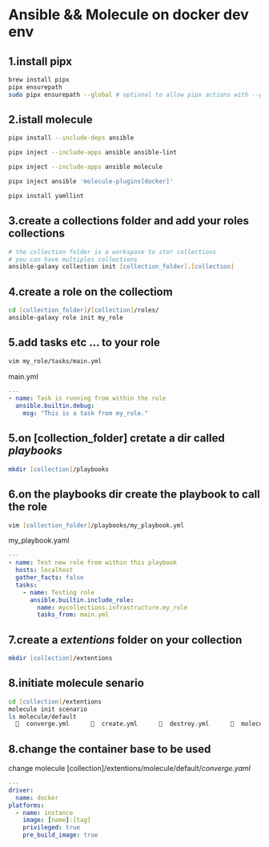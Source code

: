# Ansible && Molecule on docker dev env

## 1.install pipx

```zsh
brew install pipx
pipx ensurepath
sudo pipx ensurepath --global # optional to allow pipx actions with --global argument
```

## 2.istall molecule

```zsh
pipx install --include-deps ansible

pipx inject --include-apps ansible ansible-lint

pipx inject --include-apps ansible molecule

pipx inject ansible 'molecule-plugins[docker]'

pipx install yamllint
```

## 3.create a collections folder and add your roles collections

```zsh
# the collection folder is a workspase to stor collections
# you can have multiples collections  
ansible-galaxy collection init [collection_folder].[collection]
```

## 4.create a role on the collectiom

```zsh
cd [collection_folder]/[collection]/roles/  
ansible-galaxy role init my_role
```

## 5.add tasks etc ... to your role

```zsh
vim my_role/tasks/main.yml
```

main.yml

```yaml
---
- name: Task is running from within the role
  ansible.builtin.debug:
    msg: "This is a task from my_role."
```

## 5.on [collection_folder] cretate a dir called *playbooks*

```zsh
mkdir [collection]/playbooks
```

## 6.on the playbooks dir create the playbook to call the role

```zsh
vim [collection_folder]/playbooks/my_playbook.yml
```

my_playbook.yaml

```yaml
---
- name: Test new role from within this playbook
  hosts: localhost
  gather_facts: false
  tasks:
    - name: Testing role
      ansible.builtin.include_role:
        name: mycollections.infrastructure.my_role
        tasks_from: main.yml
```

## 7.create a *extentions* folder on your collection

```zsh
mkdir [collection]/extentions
```

## 8.initiate molecule senario

```zsh
cd [collection]/extentions
molecule init scenario
ls molecule/default 
    converge.yml        create.yml        destroy.yml        molecule.yml 
```

## 8.change the container base to be used

change molecule [collection]/extentions/molecule/default/*converge.yaml*

```yaml
---
driver:
  name: docker
platforms:
  - name: instance
    image: [name]:[tag]
    privileged: true
    pre_build_image: true
```
